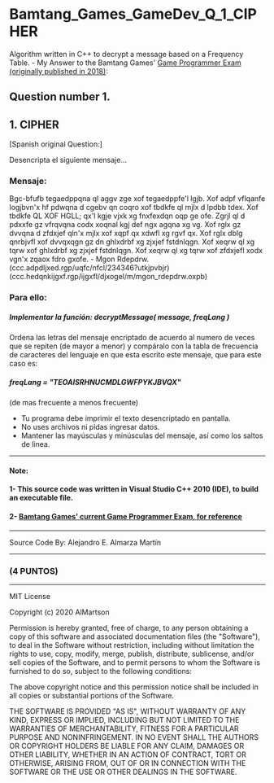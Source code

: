 # Bamtang_Games_GameDev_Q_1_CIPHER
Algorithm written in C++ to decrypt a message based on a Frequency Table. - My Answer to the Bamtang Games' [Game Programmer Exam (originally published in 2018)](README_QuestionDetails/BAMTANG_ExamCpp_2018.pdf):

## Question number 1.
## 1. CIPHER

[Spanish original Question:]

Desencripta el siguiente mensaje...

### Mensaje:


Bgc-bfufb tegaedppqna ql aggv zge xof tegaedppfe'l lgjb.
Xof adpf vflqanfe logjbvn'x hf pdwqna d cgebv qn coqro xof
tbdkfe ql mjlx d lpdbb tdex. Xof tbdkfe QL XOF HGLL; qx'l
kgje vjxk xg fnxfexdqn oqp ge ofe.
Zgrjl ql d pdxxfe gz vfrqvqna codx xoqnal kgj def ngx agqna
xg vg.
Xof rglx gz dvvqna d zfdxjef qln'x mjlx xof xqpf qx xdwfl
xg rgvf qx. Xof rglx dblg qnrbjvfl xof dvvqxqgn gz dn
ghlxdrbf xg zjxjef fstdnlqgn. Xof xeqrw ql xg tqrw xof
ghlxdrbf xg zjxjef fstdnlqgn. Xof xeqrw ql xg tqrw xof
zfdxjefl xodx vgn'x zqaox fdro gxofe. - Mgon Rdepdrw.
(ccc.adpdljxed.rgp/uqfc/nfcl/234346?utkjpvbjr)
(ccc.hedqnkijgxf.rgp/ijgxfl/djxogel/m/mgon_rdepdrw.oxpb)

### Para ello:

##### Implementar la función: decryptMessage( message, freqLang )

Ordena las letras del mensaje encriptado de acuerdo al numero de veces que se repiten (de mayor a menor) y compáralo con la tabla de frecuencia de caracteres del lenguaje en que esta escrito este mensaje, que para este caso es:

##### freqLang = "TEOAISRHNUCMDLGWFPYKJBVQX" 
(de mas frecuente a menos
frecuente)

* Tu programa debe imprimir el texto desencriptado en pantalla.
* No uses archivos ni pidas ingresar datos.
* Mantener las mayúsculas y minúsculas del mensaje, así como los saltos de linea.

*******************************************************************************

#### Note:
#### 1- This source code was written in Visual Studio C++ 2010 (IDE), to build an executable file.

#### 2- [Bamtang Games' current Game Programmer Exam, for reference](https://www.bamtang.com/careers/game-programmer)

*******************************************************************************
Source Code By:	 Alejandro E. Almarza Martín
*******************************************************************************
### (4 PUNTOS)

*********************************************

MIT License

Copyright (c) 2020 AlMartson

Permission is hereby granted, free of charge, to any person obtaining a copy
of this software and associated documentation files (the "Software"), to deal
in the Software without restriction, including without limitation the rights
to use, copy, modify, merge, publish, distribute, sublicense, and/or sell
copies of the Software, and to permit persons to whom the Software is
furnished to do so, subject to the following conditions:

The above copyright notice and this permission notice shall be included in all
copies or substantial portions of the Software.

THE SOFTWARE IS PROVIDED "AS IS", WITHOUT WARRANTY OF ANY KIND, EXPRESS OR
IMPLIED, INCLUDING BUT NOT LIMITED TO THE WARRANTIES OF MERCHANTABILITY,
FITNESS FOR A PARTICULAR PURPOSE AND NONINFRINGEMENT. IN NO EVENT SHALL THE
AUTHORS OR COPYRIGHT HOLDERS BE LIABLE FOR ANY CLAIM, DAMAGES OR OTHER
LIABILITY, WHETHER IN AN ACTION OF CONTRACT, TORT OR OTHERWISE, ARISING FROM,
OUT OF OR IN CONNECTION WITH THE SOFTWARE OR THE USE OR OTHER DEALINGS IN THE
SOFTWARE.

